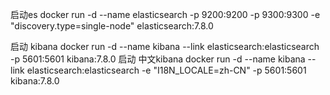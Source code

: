 
启动es
docker run -d --name elasticsearch -p 9200:9200 -p 9300:9300 -e "discovery.type=single-node" elasticsearch:7.8.0

启动 kibana
docker run -d --name kibana --link elasticsearch:elasticsearch -p 5601:5601 kibana:7.8.0
启动 中文kibana
docker run -d --name kibana --link elasticsearch:elasticsearch -e "I18N_LOCALE=zh-CN" -p 5601:5601 kibana:7.8.0